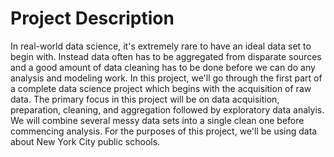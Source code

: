 # Project Description
In real-world data science, it's extremely rare to have an ideal data set to begin with. Instead data often has to be aggregated from disparate sources and a good amount of data cleaning has to be done before we can do any analysis and modeling work. In this project, we'll go through the first part of a complete data science project which begins with the acquisition of raw data. The primary focus in this project will be on data acquisition, preparation, cleaning, and aggregation followed by exploratory data analyis. We will combine several messy data sets into a single clean one before commencing analysis. For the purposes of this project, we'll be using data about New York City public schools.
